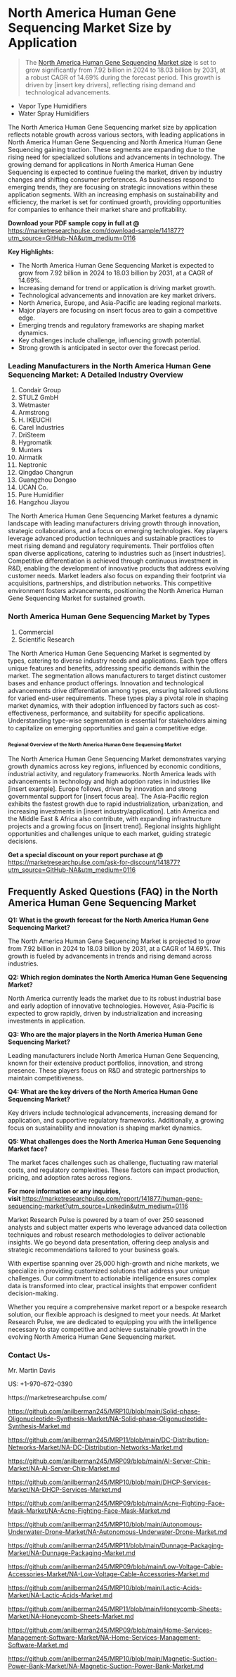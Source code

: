 <h1>North America Human Gene Sequencing Market&nbsp;Size by Application</h1><blockquote><p>The <a href="https://marketresearchpulse.com/download-sample/141877?utm_source=GitHub-NA&amp;utm_medium=0116">North America Human Gene Sequencing Market size</a> is set to grow significantly from 7.92 billion in 2024 to 18.03 billion by 2031, at a robust CAGR of 14.69% during the forecast period. This growth is driven by [insert key drivers], reflecting rising demand and technological advancements.</p></blockquote><ul><li>Vapor Type Humidifiers<li> Water Spray Humidifiers</li></ul><p>The North America Human Gene Sequencing market size by application reflects notable growth across various sectors, with leading applications in North America Human Gene Sequencing and North America Human Gene Sequencing gaining traction. These segments are expanding due to the rising need for specialized solutions and advancements in technology. The growing demand for applications in North America Human Gene Sequencing is expected to continue fueling the market, driven by industry changes and shifting consumer preferences. As businesses respond to emerging trends, they are focusing on strategic innovations within these application segments. With an increasing emphasis on sustainability and efficiency, the market is set for continued growth, providing opportunities for companies to enhance their market share and profitability.</p><p><strong>Download your PDF sample copy in full at @ </strong><a href="https://marketresearchpulse.com/download-sample/141877?utm_source=GitHub-NA&amp;utm_medium=0116">https://marketresearchpulse.com/download-sample/141877?utm_source=GitHub-NA&amp;utm_medium=0116</a></p><p><strong>Key Highlights: </strong></p><ul><li>The North America Human Gene Sequencing Market is expected to grow from 7.92 billion in 2024 to 18.03 billion by 2031, at a CAGR of 14.69%.</li><li>Increasing demand for trend or application is driving market growth.</li><li>Technological advancements and innovation are key market drivers.</li><li>North America, Europe, and Asia-Pacific are leading regional markets.</li><li>Major players are focusing on insert focus area to gain a competitive edge.</li><li>Emerging trends and regulatory frameworks are shaping market dynamics.</li><li>Key challenges include challenge, influencing growth potential.</li><li>Strong growth is anticipated in sector over the forecast period.</li></ul><h3>Leading Manufacturers in the North America Human Gene Sequencing Market: A Detailed Industry Overview</h3><ol><li>Condair Group</li><li>STULZ GmbH</li><li>Wetmaster</li><li>Armstrong</li><li>H. IKEUCHI</li><li>Carel Industries</li><li>DriSteem</li><li>Hygromatik</li><li>Munters</li><li>Airmatik</li><li>Neptronic</li><li>Qingdao Changrun</li><li>Guangzhou Dongao</li><li>UCAN Co.</li><li>Pure Humidifier</li><li>Hangzhou Jiayou</li></ol><div class="flex max-w-full flex-col flex-grow"><div class="min-h-8 text-message flex w-full flex-col items-end gap-2 whitespace-normal break-words [.text-message+&amp;]:mt-5" dir="auto" data-message-author-role="assistant" data-message-id="fd8432e4-4910-450d-b182-61b7bfb0a01f" data-message-model-slug="gpt-4o"><div class="flex w-full flex-col gap-1 empty:hidden first:pt-[3px]"><div class="markdown prose w-full break-words dark:prose-invert light"><p>The North America Human Gene Sequencing Market features a dynamic landscape with leading manufacturers driving growth through innovation, strategic collaborations, and a focus on emerging technologies. Key players leverage advanced production techniques and sustainable practices to meet rising demand and regulatory requirements. Their portfolios often span diverse applications, catering to industries such as [insert industries]. Competitive differentiation is achieved through continuous investment in R&amp;D, enabling the development of innovative products that address evolving customer needs. Market leaders also focus on expanding their footprint via acquisitions, partnerships, and distribution networks. This competitive environment fosters advancements, positioning the North America Human Gene Sequencing Market for sustained growth.</p></div></div></div></div><h3>North America Human Gene Sequencing Market by Types</h3><ol><li>Commercial<li> Scientific Research</li></ol><div class="flex max-w-full flex-col flex-grow"><div class="min-h-8 text-message flex w-full flex-col items-end gap-2 whitespace-normal break-words [.text-message+&amp;]:mt-5" dir="auto" data-message-author-role="assistant" data-message-id="084470be-0bb7-4664-bddf-5156b4f41249" data-message-model-slug="gpt-4o-mini"><div class="flex w-full flex-col gap-1 empty:hidden first:pt-[3px]"><div class="markdown prose w-full break-words dark:prose-invert light"><p>The North America Human Gene Sequencing Market is segmented by types, catering to diverse industry needs and applications. Each type offers unique features and benefits, addressing specific demands within the market. The segmentation allows manufacturers to target distinct customer bases and enhance product offerings. Innovation and technological advancements drive differentiation among types, ensuring tailored solutions for varied end-user requirements. These types play a pivotal role in shaping market dynamics, with their adoption influenced by factors such as cost-effectiveness, performance, and suitability for specific applications. Understanding type-wise segmentation is essential for stakeholders aiming to capitalize on emerging opportunities and gain a competitive edge.</p></div></div></div></div><h3><span style="font-size: 11px;">Regional Overview of the North America Human Gene Sequencing Market</span></h3><div class="flex max-w-full flex-col flex-grow"><div class="min-h-8 text-message flex w-full flex-col items-end gap-2 whitespace-normal break-words [.text-message+&amp;]:mt-5" dir="auto" data-message-author-role="assistant" data-message-id="e9038762-ce64-4e30-91c9-9bd413514231" data-message-model-slug="gpt-4o-mini"><div class="flex w-full flex-col gap-1 empty:hidden first:pt-[3px]"><div class="markdown prose w-full break-words dark:prose-invert light"><p>The North America Human Gene Sequencing Market demonstrates varying growth dynamics across key regions, influenced by economic conditions, industrial activity, and regulatory frameworks. North America leads with advancements in technology and high adoption rates in industries like [insert example]. Europe follows, driven by innovation and strong governmental support for [insert focus area]. The Asia-Pacific region exhibits the fastest growth due to rapid industrialization, urbanization, and increasing investments in [insert industry/application]. Latin America and the Middle East &amp; Africa also contribute, with expanding infrastructure projects and a growing focus on [insert trend]. Regional insights highlight opportunities and challenges unique to each market, guiding strategic decisions.</p></div></div></div></div><p><strong>Get a special discount on your report purchase at @ </strong><a href="https://marketresearchpulse.com/ask-for-discount/141877?utm_source=GitHub-NA&amp;utm_medium=0116">https://marketresearchpulse.com/ask-for-discount/141877?utm_source=GitHub-NA&amp;utm_medium=0116</a></p><h2>Frequently Asked Questions (FAQ) in the North America Human Gene Sequencing Market</h2><p><strong>Q1: What is the growth forecast for the North America Human Gene Sequencing Market?</strong></p><p>The North America Human Gene Sequencing Market is projected to grow from 7.92 billion in 2024 to 18.03 billion by 2031, at a CAGR of 14.69%. This growth is fueled by advancements in trends and rising demand across industries.</p><p><strong>Q2: Which region dominates the North America Human Gene Sequencing Market?</strong></p><p>North America currently leads the market due to its robust industrial base and early adoption of innovative technologies. However, Asia-Pacific is expected to grow rapidly, driven by industrialization and increasing investments in application.</p><p><strong>Q3: Who are the major players in the North America Human Gene Sequencing Market?</strong></p><p>Leading manufacturers include North America Human Gene Sequencing, known for their extensive product portfolios, innovation, and strong presence. These players focus on R&amp;D and strategic partnerships to maintain competitiveness.</p><p><strong>Q4: What are the key drivers of the North America Human Gene Sequencing Market?</strong></p><p>Key drivers include technological advancements, increasing demand for application, and supportive regulatory frameworks. Additionally, a growing focus on sustainability and innovation is shaping market dynamics.</p><p><strong>Q5: What challenges does the North America Human Gene Sequencing Market face?</strong></p><p>The market faces challenges such as challenge, fluctuating raw material costs, and regulatory complexities. These factors can impact production, pricing, and adoption rates across regions.</p><p><strong>For more information or any inquiries, visit&nbsp;</strong><a href="https://marketresearchpulse.com/report/141877/human-gene-sequencing-market?utm_source=Linkedin&utm_medium=0116">https://marketresearchpulse.com/report/141877/human-gene-sequencing-market?utm_source=Linkedin&utm_medium=0116</a></p><p>Market Research Pulse is powered by a team of over 250 seasoned analysts and subject matter experts who leverage advanced data collection techniques and robust research methodologies to deliver actionable insights. We go beyond data presentation, offering deep analysis and strategic recommendations tailored to your business goals.</p><p>With expertise spanning over 25,000 high-growth and niche markets, we specialize in providing customized solutions that address your unique challenges. Our commitment to actionable intelligence ensures complex data is transformed into clear, practical insights that empower confident decision-making.</p><p>Whether you require a comprehensive market report or a bespoke research solution, our flexible approach is designed to meet your needs. At Market Research Pulse, we are dedicated to equipping you with the intelligence necessary to stay competitive and achieve sustainable growth in the evolving North America Human Gene Sequencing market.</p><h3><strong>Contact Us-</strong></h3><p>Mr. Martin Davis</p><p>US: +1-970-672-0390</p><p>https://marketresearchpulse.com/</p><p><a href="https://github.com/anilberman245/MRP10/blob/main/Solid-phase-Oligonucleotide-Synthesis-Market/NA-Solid-phase-Oligonucleotide-Synthesis-Market.md">https://github.com/anilberman245/MRP10/blob/main/Solid-phase-Oligonucleotide-Synthesis-Market/NA-Solid-phase-Oligonucleotide-Synthesis-Market.md</a></p><p><a href="https://github.com/anilberman245/MRP11/blob/main/DC-Distribution-Networks-Market/NA-DC-Distribution-Networks-Market.md">https://github.com/anilberman245/MRP11/blob/main/DC-Distribution-Networks-Market/NA-DC-Distribution-Networks-Market.md</a></p><p><a href="https://github.com/anilberman245/MRP09/blob/main/AI-Server-Chip-Market/NA-AI-Server-Chip-Market.md">https://github.com/anilberman245/MRP09/blob/main/AI-Server-Chip-Market/NA-AI-Server-Chip-Market.md</a></p><p><a href="https://github.com/anilberman245/MRP10/blob/main/DHCP-Services-Market/NA-DHCP-Services-Market.md">https://github.com/anilberman245/MRP10/blob/main/DHCP-Services-Market/NA-DHCP-Services-Market.md</a></p><p><a href="https://github.com/anilberman245/MRP09/blob/main/Acne-Fighting-Face-Mask-Market/NA-Acne-Fighting-Face-Mask-Market.md">https://github.com/anilberman245/MRP09/blob/main/Acne-Fighting-Face-Mask-Market/NA-Acne-Fighting-Face-Mask-Market.md</a></p><p><a href="https://github.com/anilberman245/MRP10/blob/main/Autonomous-Underwater-Drone-Market/NA-Autonomous-Underwater-Drone-Market.md">https://github.com/anilberman245/MRP10/blob/main/Autonomous-Underwater-Drone-Market/NA-Autonomous-Underwater-Drone-Market.md</a></p><p><a href="https://github.com/anilberman245/MRP11/blob/main/Dunnage-Packaging-Market/NA-Dunnage-Packaging-Market.md">https://github.com/anilberman245/MRP11/blob/main/Dunnage-Packaging-Market/NA-Dunnage-Packaging-Market.md</a></p><p><a href="https://github.com/anilberman245/MRP09/blob/main/Low-Voltage-Cable-Accessories-Market/NA-Low-Voltage-Cable-Accessories-Market.md">https://github.com/anilberman245/MRP09/blob/main/Low-Voltage-Cable-Accessories-Market/NA-Low-Voltage-Cable-Accessories-Market.md</a></p><p><a href="https://github.com/anilberman245/MRP10/blob/main/Lactic-Acids-Market/NA-Lactic-Acids-Market.md">https://github.com/anilberman245/MRP10/blob/main/Lactic-Acids-Market/NA-Lactic-Acids-Market.md</a></p><p><a href="https://github.com/anilberman245/MRP11/blob/main/Honeycomb-Sheets-Market/NA-Honeycomb-Sheets-Market.md">https://github.com/anilberman245/MRP11/blob/main/Honeycomb-Sheets-Market/NA-Honeycomb-Sheets-Market.md</a></p><p><a href="https://github.com/anilberman245/MRP09/blob/main/Home-Services-Management-Software-Market/NA-Home-Services-Management-Software-Market.md">https://github.com/anilberman245/MRP09/blob/main/Home-Services-Management-Software-Market/NA-Home-Services-Management-Software-Market.md</a></p><p><a href="https://github.com/anilberman245/MRP10/blob/main/Magnetic-Suction-Power-Bank-Market/NA-Magnetic-Suction-Power-Bank-Market.md">https://github.com/anilberman245/MRP10/blob/main/Magnetic-Suction-Power-Bank-Market/NA-Magnetic-Suction-Power-Bank-Market.md</a></p>

